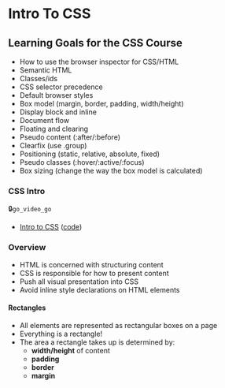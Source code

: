 # Intro To CSS


## Learning Goals for the CSS Course
- How to use the browser inspector for CSS/HTML
- Semantic HTML
- Classes/ids
- CSS selector precedence
- Default browser styles
- Box model (margin, border, padding, width/height)
- Display block and inline
- Document flow
- Floating and clearing
- Pseudo content (:after/:before)
- Clearfix (use .group)
- Positioning (static, relative, absolute, fixed)
- Pseudo classes (:hover/:active/:focus)
- Box sizing (change the way the box model is calculated)


### CSS Intro
🔒`go_video_go`
* [Intro to CSS][00-css-intro] ([code][intro-html])

[00-css-intro]: https://vimeo.com/151188850
[intro-html]:  https://assets.aaonline.io/fullstack/html-css/demos/css_demos/lectures/00-css-intro.zip

### Overview 
- HTML is concerned with structuring content
- CSS is responsible for how to present content
- Push all visual presentation into CSS
- Avoid inline style declarations on HTML elements


#### Rectangles
- All elements are represented as rectangular boxes on a page
- Everything is a rectangle!
- The area a rectangle takes up is determined by:
  - **width/height** of content
  - **padding**
  - **border**
  - **margin**

